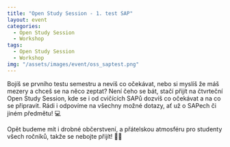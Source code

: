 ```yaml
---
title: "Open Study Session - 1. test SAP"
layout: event
categories:
  - Open Study Session
  - Workshop
tags:
  - Open Study Session
  - Workshop
img: "/assets/images/event/oss_saptest.png"
---
```


Bojíš se prvního testu semestru a nevíš co očekávat, nebo si myslíš že máš mezery a chceš se na něco zeptat? Není čeho se bát, stačí přijít na čtvrteční Open Study Session, kde se i od cvičících SAPů dozvíš co očekávat a na co se připravit. Rádi i odpovíme na všechny možné dotazy, ať už o SAPech či jiném předmětu! 💻

Opět budeme mít i drobné občerstvení, a přátelskou atmosféru pro studenty všech ročníků, takže se nebojte přijít! 💙💛